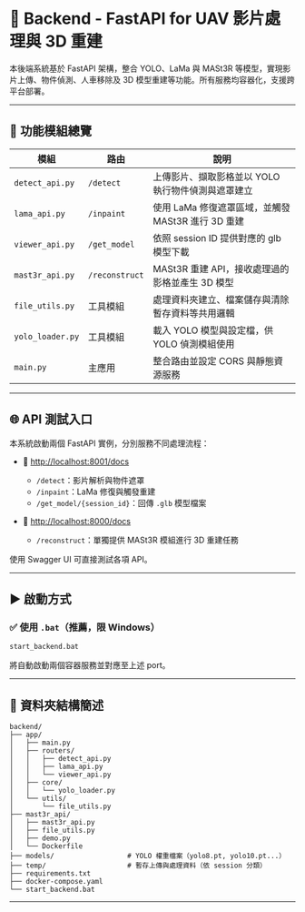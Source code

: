 # 🧠 Backend - FastAPI for UAV 影片處理與 3D 重建

本後端系統基於 FastAPI 架構，整合 YOLO、LaMa 與 MASt3R 等模型，實現影片上傳、物件偵測、人車移除及 3D 模型重建等功能。所有服務均容器化，支援跨平台部署。

---

## 🔧 功能模組總覽

| 模組 | 路由 | 說明 |
|------|------|------|
| `detect_api.py` | `/detect` | 上傳影片、擷取影格並以 YOLO 執行物件偵測與遮罩建立 |
| `lama_api.py` | `/inpaint` | 使用 LaMa 修復遮罩區域，並觸發 MASt3R 進行 3D 重建 |
| `viewer_api.py` | `/get_model` | 依照 session ID 提供對應的 glb 模型下載 |
| `mast3r_api.py` | `/reconstruct` | MASt3R 重建 API，接收處理過的影格並產生 3D 模型 |
| `file_utils.py` | 工具模組 | 處理資料夾建立、檔案儲存與清除暫存資料等共用邏輯 |
| `yolo_loader.py` | 工具模組 | 載入 YOLO 模型與設定檔，供 YOLO 偵測模組使用 |
| `main.py` | 主應用 | 整合路由並設定 CORS 與靜態資源服務 |

---

## 🌐 API 測試入口

本系統啟動兩個 FastAPI 實例，分別服務不同處理流程：

- 📍  [http://localhost:8001/docs](http://localhost:8001/docs)
  - `/detect`：影片解析與物件遮罩
  - `/inpaint`：LaMa 修復與觸發重建
  - `/get_model/{session_id}`：回傳 `.glb` 模型檔案

- 📍  [http://localhost:8000/docs](http://localhost:8000/docs)
  - `/reconstruct`：單獨提供 MASt3R 模組進行 3D 重建任務

使用 Swagger UI 可直接測試各項 API。

---

## ▶️ 啟動方式

### ✅ 使用 `.bat`（推薦，限 Windows）

```bash
start_backend.bat
```

將自動啟動兩個容器服務並對應至上述 port。

---

## 📁 資料夾結構簡述

```
backend/
├── app/
│   ├── main.py
│   ├── routers/
│   │   ├── detect_api.py
│   │   ├── lama_api.py
│   │   └── viewer_api.py
│   ├── core/
│   │   └── yolo_loader.py
│   └── utils/
│       └── file_utils.py
├── mast3r_api/
│   ├── mast3r_api.py
│   ├── file_utils.py
│   ├── demo.py
│   └── Dockerfile
├── models/                  # YOLO 權重檔案（yolo8.pt, yolo10.pt...）
├── temp/                    # 暫存上傳與處理資料（依 session 分類）
├── requirements.txt
├── docker-compose.yaml
└── start_backend.bat
```

---
